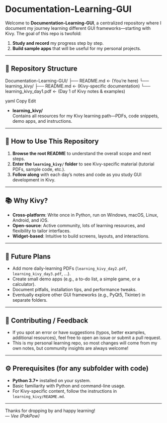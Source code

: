 # Documentation-Learning-GUI

Welcome to **Documentation-Learning-GUI**, a centralized repository where I document my journey learning different GUI frameworks—starting with Kivy. The goal of this repo is twofold:

1. **Study and record** my progress step by step.  
2. **Build sample apps** that will be useful for my personal projects.

---

## 📁 Repository Structure

Documentation-Learning-GUI/
├── README.md ← (You’re here)
└── learning_kivy/
├── README.md ← (Kivy-specific documentation)
└── learning_kivy_day1.pdf ← (Day 1 of Kivy notes & examples)

yaml
Copy
Edit

- **learning_kivy/**  
  Contains all resources for my Kivy learning path—PDFs, code snippets, demo apps, and instructions.

---

## 🚀 How to Use This Repository

1. **Browse the root README** to understand the overall scope and next steps.  
2. **Enter the `learning_kivy/` folder** to see Kivy-specific material (tutorial PDFs, sample code, etc.).  
3. **Follow along** with each day’s notes and code as you study GUI development in Kivy.

---

## 📚 Why Kivy?

- **Cross-platform**: Write once in Python, run on Windows, macOS, Linux, Android, and iOS.  
- **Open-source**: Active community, lots of learning resources, and flexibility to tailor interfaces.  
- **Widget-based**: Intuitive to build screens, layouts, and interactions.

---

## 📝 Future Plans

- Add more daily-learning PDFs (`learning_kivy_day2.pdf`, `learning_kivy_day3.pdf`, …).  
- Create small demo apps (e.g., a to-do list, a simple game, or a calculator).  
- Document pitfalls, installation tips, and performance tweaks.  
- Eventually explore other GUI frameworks (e.g., PyQt5, Tkinter) in separate folders.

---

## 🤝 Contributing / Feedback

- If you spot an error or have suggestions (typos, better examples, additional resources), feel free to open an issue or submit a pull request.  
- This is my personal learning repo, so most changes will come from my own notes, but community insights are always welcome!

---

## ⚙️ Prerequisites (for any subfolder with code)

- **Python 3.7+** installed on your system.  
- Basic familiarity with Python and command-line usage.  
- For Kivy-specific content, follow the instructions in `learning_kivy/README.md`.

---

Thanks for dropping by and happy learning!  
— _Vee (PakPow)_ 
